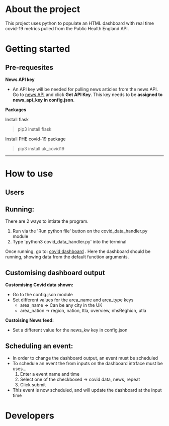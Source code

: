 
<!-- Headings -->
<!-- Strong -->
<!-- Horizontal Rule -->
<!-- Link -->
<!-- Blockquote -->
# About the project
This project uses python to populate an HTML dashboard with real time covid-19 metrics pulled from the Public Health England API.

# Getting started
## Pre-requesites
**News API key**
- An API key will be needed for pulling news articles from the news API. Go to [news API](https://newsapi.org/) and click **Get API Key**. This key needs to be **assigned to news_api_key in config.json**.

**Packages**

Install flask
  > pip3 install flask

Install PHE covid-19 package
  > pip3 install uk_covid19

---
# How to use
## Users

## Running:
There are 2 ways to intiate the program. 
1. Run via the 'Run python file' button on the covid_data_handler.py module
2. Type 'python3 covid_data_handler.py'  into the terminal

Once running, go to: [covid dashboard](http://127.0.0.1:5000/index) . Here the dashboard should be running, showing
data from the default function arguments.

## Customising dashboard output

**Customising Covid data shown:**
- Go to the config.json module
- Set different values for the area_name and area_type keys
    - area_name -> Can be any city in the UK
    - area_nation -> region, nation, ltla, overview, nhsReghion, utla

**Custoising News feed:**
- Set a different value for the news_kw key in config.json

## Scheduling an event:
- In order to change the dashboard output, an event must be scheduled
- To schedule an event the from inputs on the dashboard intrface must be uses...
    1. Enter a event name and time
    2. Select one of the checkboxed -> covid data, news, repeat
    3. Click submit
- This event is now scheduled, and will update the dashboard at the input time


# Developers

